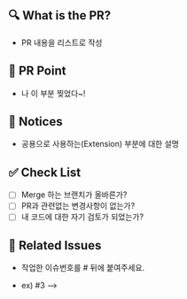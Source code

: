 ## 🔍 What is the PR?

- PR 내용을 리스트로 작성


## 📍 PR Point

- 나 이 부분 찢었다~!

## 📢 Notices

- 공용으로 사용하는(Extension) 부분에 대한 설명

## ✅ Check List

- [ ] Merge 하는 브랜치가 올바른가?
- [ ] PR과 관련없는 변경사항이 없는가?
- [ ] 내 코드에 대한 자기 검토가 되었는가?

## 💭 Related Issues

- 작업한 이슈번호를 # 뒤에 붙여주세요. 

- ex) #3 -->
